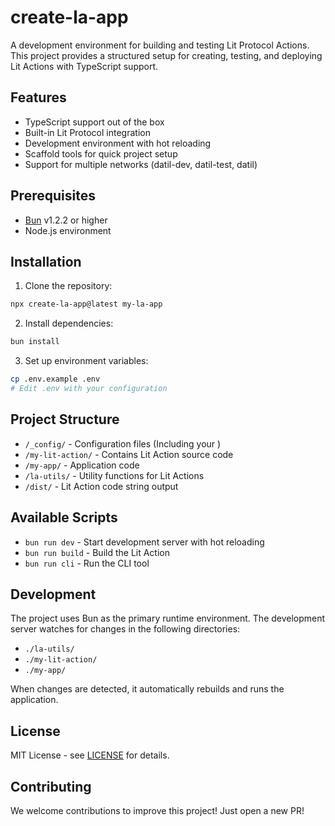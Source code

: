 # create-la-app

A development environment for building and testing Lit Protocol Actions. This project provides a structured setup for creating, testing, and deploying Lit Actions with TypeScript support.

## Features

- TypeScript support out of the box
- Built-in Lit Protocol integration
- Development environment with hot reloading
- Scaffold tools for quick project setup
- Support for multiple networks (datil-dev, datil-test, datil)

## Prerequisites

- [Bun](https://bun.sh) v1.2.2 or higher
- Node.js environment

## Installation

1. Clone the repository:
```bash
npx create-la-app@latest my-la-app
```

2. Install dependencies:
```bash
bun install
```

3. Set up environment variables:
```bash
cp .env.example .env
# Edit .env with your configuration
```

## Project Structure

- `/_config/` - Configuration files (Including your )
- `/my-lit-action/` - Contains Lit Action source code
- `/my-app/` - Application code
- `/la-utils/` - Utility functions for Lit Actions
- `/dist/` - Lit Action code string output 

## Available Scripts

- `bun run dev` - Start development server with hot reloading
- `bun run build` - Build the Lit Action
- `bun run cli` - Run the CLI tool

## Development

The project uses Bun as the primary runtime environment. The development server watches for changes in the following directories:
- `./la-utils/`
- `./my-lit-action/`
- `./my-app/`

When changes are detected, it automatically rebuilds and runs the application.

## License

MIT License - see [LICENSE](./LICENSE) for details.

## Contributing

We welcome contributions to improve this project! Just open a new PR!